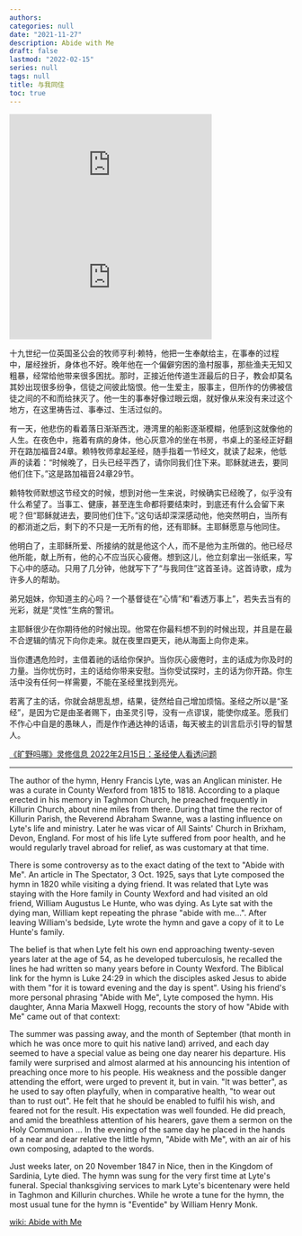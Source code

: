 ```yaml
---
authors: 
categories: null
date: "2021-11-27"
description: Abide with Me
draft: false
lastmod: "2022-02-15"
series: null
tags: null
title: 与我同住
toc: true
---
```




<!--more-->


<iframe width="360" height="200" src="https://www.youtube.com/watch?v=8YorYVEixAk" title="Abide With Me by Ahymn aWeek" frameborder="0" allow="accelerometer; autoplay; clipboard-write; encrypted-media; gyroscope; picture-in-picture" allowfullscreen></iframe>


<iframe width="360" height="200" src="https://www.youtube.com/embed/XoXhmfyjF0c" title="与我同住" frameborder="0" allow="accelerometer; autoplay; clipboard-write; encrypted-media; gyroscope; picture-in-picture" allowfullscreen></iframe>


十九世纪一位英国圣公会的牧师亨利‧赖特，他把一生奉献给主，在事奉的过程中，屡经挫折，身体也不好。晚年他在一个偏僻穷困的渔村服事，那些渔夫无知又粗暴，经常给他带来很多困扰。那时，正接近他传道生涯最后的日子，教会却莫名其妙出现很多纷争，信徒之间彼此恼恨。他一生爱主，服事主，但所作的仿佛被信徒之间的不和而给抹灭了。他一生的事奉好像过眼云烟，就好像从来没有来过这个地方，在这里祷告过、事奉过、生活过似的。

有一天，他悲伤的看着落日渐渐西沈，港湾里的船影逐渐模糊，他感到这就像他的人生。在夜色中，拖着有病的身体，他心灰意冷的坐在书房，书桌上的圣经正好翻开在路加福音24章。赖特牧师拿起圣经，随手指着一节经文，就读了起来，他低声的读着：“时候晚了，日头已经平西了，请你同我们住下来。耶稣就进去，要同他们住下。”这是路加福音24章29节。

赖特牧师默想这节经文的时候，想到对他一生来说，时候确实已经晚了，似乎没有什么希望了。当事工、健康，甚至连生命都将要结束时，到底还有什么会留下来呢？但“耶稣就进去，要同他们住下。”这句话却深深感动他，他突然明白，当所有的都消逝之后，剩下的不只是一无所有的他，还有耶稣。主耶稣愿意与他同住。

他明白了，主耶稣所爱、所接纳的就是他这个人，而不是他为主所做的。他已经尽他所能，献上所有，他的心不应当灰心疲倦。想到这儿，他立刻拿出一张纸来，写下心中的感动。只用了几分钟，他就写下了“与我同住”这首圣诗。这首诗歌，成为许多人的帮助。

弟兄姐妹，你知道主的心吗？一个基督徒在“心情”和“看透万事上”，若失去当有的光彩，就是“灵性”生病的警讯。

主耶稣很少在你期待他的时候出现。他常在你最料想不到的时候出现，并且是在最不合逻辑的情况下向你走来。就在夜里四更天，祂从海面上向你走来。

当你遭遇危险时，主借着祂的话给你保护。当你灰心疲倦时，主的话成为你及时的力量。当你忧伤时，主的话给你带来安慰。当你受试探时，主的话为你开路。你生活中没有任何一样需要，不能在圣经里找到亮光。

若离了主的话，你就会胡思乱想，结果，徒然给自己增加烦恼。圣经之所以是“圣经”，是因为它是由圣者赐下，由圣灵引导，没有一点谬误，能使你成圣。愿我们不作心中自是的愚昧人，而是作作通达神的话语，每天被主的训言启示引导的智慧人。

<a href = "https://r.729ly.net/devotionals/devotionals-mw/devotionals-mw-mw220215">《旷野吗哪》灵修信息 2022年2月15日：圣经使人看透问题</a>

____

The author of the hymn, Henry Francis Lyte, was an Anglican minister. He was a curate in County Wexford from 1815 to 1818. According to a plaque erected in his memory in Taghmon Church, he preached frequently in Killurin Church, about nine miles from there. During that time the rector of Killurin Parish, the Reverend Abraham Swanne, was a lasting influence on Lyte's life and ministry. Later he was vicar of All Saints' Church in Brixham, Devon, England. For most of his life Lyte suffered from poor health, and he would regularly travel abroad for relief, as was customary at that time.

There is some controversy as to the exact dating of the text to "Abide with Me". An article in The Spectator, 3 Oct. 1925, says that Lyte composed the hymn in 1820 while visiting a dying friend. It was related that Lyte was staying with the Hore family in County Wexford and had visited an old friend, William Augustus Le Hunte, who was dying. As Lyte sat with the dying man, William kept repeating the phrase "abide with me…". After leaving William's bedside, Lyte wrote the hymn and gave a copy of it to Le Hunte's family.

The belief is that when Lyte felt his own end approaching twenty-seven years later at the age of 54, as he developed tuberculosis, he recalled the lines he had written so many years before in County Wexford. The Biblical link for the hymn is Luke 24:29 in which the disciples asked Jesus to abide with them "for it is toward evening and the day is spent". Using his friend's more personal phrasing "Abide with Me", Lyte composed the hymn. His daughter, Anna Maria Maxwell Hogg, recounts the story of how "Abide with Me" came out of that context:

The summer was passing away, and the month of September (that month in which he was once more to quit his native land) arrived, and each day seemed to have a special value as being one day nearer his departure. His family were surprised and almost alarmed at his announcing his intention of preaching once more to his people. His weakness and the possible danger attending the effort, were urged to prevent it, but in vain. "It was better", as he used to say often playfully, when in comparative health, "to wear out than to rust out". He felt that he should be enabled to fulfil his wish, and feared not for the result. His expectation was well founded. He did preach, and amid the breathless attention of his hearers, gave them a sermon on the Holy Communion ... In the evening of the same day he placed in the hands of a near and dear relative the little hymn, "Abide with Me", with an air of his own composing, adapted to the words.

Just weeks later, on 20 November 1847 in Nice, then in the Kingdom of Sardinia, Lyte died. The hymn was sung for the very first time at Lyte's funeral. Special thanksgiving services to mark Lyte's bicentenary were held in Taghmon and Killurin churches. While he wrote a tune for the hymn, the most usual tune for the hymn is "Eventide" by William Henry Monk.

<a href = "https://en.wikipedia.org/wiki/Abide_with_Me#:~:text=%22Abide%20with%20Me%22%20is%20a,Eventide%22%20by%20William%20Henry%20Monk.">wiki: Abide with Me</a>